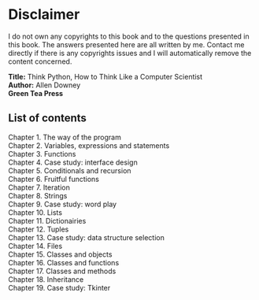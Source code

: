 # Disclaimer

I do not own any copyrights to this book and to the questions presented in this book. The answers presented here are all written by me. Contact me directly if there is any copyrights issues and I will automatically remove the content concerned.  

 **Title:**     Think Python, How to Think Like a Computer Scientist <br>
 **Author:**    Allen Downey<br>
 **Green Tea Press**<br>

## List of contents

Chapter 1. The way of the program <br>
Chapter 2. Variables, expressions and statements <br>
Chapter 3. Functions <br>
Chapter 4. Case study: interface design <br>
Chapter 5. Conditionals and recursion <br>
Chapter 6. Fruitful functions <br>
Chapter 7. Iteration <br>
Chapter 8. Strings <br>
Chapter 9. Case study: word play <br>
Chapter 10. Lists <br>
Chapter 11. Dictionairies <br>
Chapter 12. Tuples <br>
Chapter 13. Case study: data structure selection <br>
Chapter 14. Files <br>
Chapter 15. Classes and objects <br>
Chapter 16. Classes and functions <br>
Chapter 17. Classes and methods <br>
Chapter 18. Inheritance <br>
Chapter 19. Case study: Tkinter <br>
